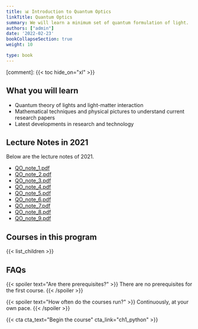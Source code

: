 ```yaml
---
title: 📊 Introduction to Quantum Optics
linkTitle: Quantum Optics
summary: We will learn a minimum set of quantum formulation of light. 
authors: ["admin"]
date: '2022-02-23'
bookCollapseSection: true
weight: 10

type: book
---
```


[comment]: 
{{< toc hide_on="xl" >}}




## What you will learn

- Quantum theory of lights and light-matter interaction
- Mathematical techniques and physical pictures to understand current research papers 
- Latest developments in research and technology


## Lecture Notes in 2021
Below are the lecture notes of 2021.

- [QO_note_1.pdf](/QO_2021/QO_note_1.pdf)
- [QO_note_2.pdf](/QO_2021/QO_note_2.pdf)
- [QO_note_3.pdf](/QO_2021/QO_note_3.pdf)
- [QO_note_4.pdf](/QO_2021/QO_note_4.pdf)
- [QO_note_5.pdf](/QO_2021/QO_note_5.pdf)
- [QO_note_6.pdf](/QO_2021/QO_note_6.pdf)
- [QO_note_7.pdf](/QO_2021/QO_note_7.pdf)
- [QO_note_8.pdf](/QO_2021/QO_note_8.pdf)
- [QO_note_9.pdf](/QO_2021/QO_note_9.pdf)

## Courses in this program

{{< list_children >}}



## FAQs

{{< spoiler text="Are there prerequisites?" >}}
There are no prerequisites for the first course.
{{< /spoiler >}}

{{< spoiler text="How often do the courses run?" >}}
Continuously, at your own pace.
{{< /spoiler >}}

{{< cta cta_text="Begin the course" cta_link="ch1_python" >}}
